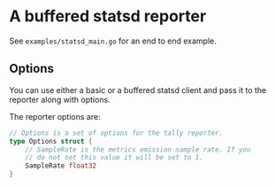 # A buffered statsd reporter

See `examples/statsd_main.go` for an end to end example.

## Options

You can use either a basic or a buffered statsd client
and pass it to the reporter along with options.

The reporter options are:

```go
// Options is a set of options for the tally reporter.
type Options struct {
	// SampleRate is the metrics emission sample rate. If you
	// do not set this value it will be set to 1.
	SampleRate float32
}
```
